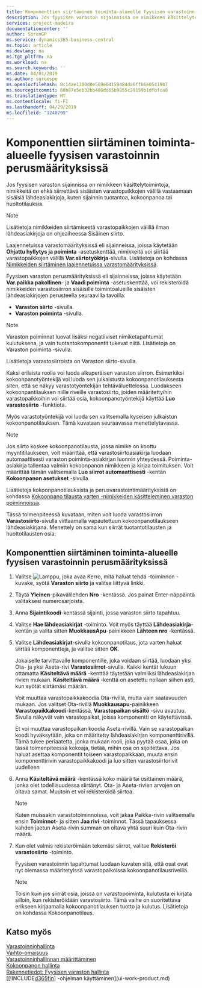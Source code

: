 ```yaml
---
title: Komponenttien siirtäminen toiminta-alueelle fyysisen varastoinnin perusmäärityksissä | Microsoft Docs
description: Jos fyysisen varaston sijainnissa on nimikkeen käsittelytoimintoja, nimikkeitä on ehkä siirrettävä sisäisten varastopaikkojen välillä vastaamaan sisäisiä lähdeasiakirjoja, kuten sijainnin tuotantoa, kokoonpanoa tai huoltotilauksia.
services: project-madeira
documentationcenter: ''
author: SorenGP
ms.service: dynamics365-business-central
ms.topic: article
ms.devlang: na
ms.tgt_pltfrm: na
ms.workload: na
ms.search.keywords: ''
ms.date: 04/01/2019
ms.author: sgroespe
ms.openlocfilehash: 0c14ae1300d0e569e04159484da6ffb6e0541947
ms.sourcegitcommit: 60b87e5eb32bb408dd65b9855c29159b1dfbfca8
ms.translationtype: HT
ms.contentlocale: fi-FI
ms.lasthandoff: 04/29/2019
ms.locfileid: "1248799"
---
```

# <a name="move-components-to-an-operation-area-in-basic-warehouse-configurations"></a>Komponenttien siirtäminen toiminta-alueelle fyysisen varastoinnin perusmäärityksissä
Jos fyysisen varaston sijainnissa on nimikkeen käsittelytoimintoja, nimikkeitä on ehkä siirrettävä sisäisten varastopaikkojen välillä vastaamaan sisäisiä lähdeasiakirjoja, kuten sijainnin tuotantoa, kokoonpanoa tai huoltotilauksia.  

> [!NOTE]  
>  Lisätietoja nimikkeiden siirtämisestä varastopaikkojen välillä ilman lähdeasiakirjoja on ohjeaiheessa Sisäinen siirto.  

Laajennetuissa varastomäärityksissä eli sijainneissa, joissa käytetään **Ohjattu hyllytys ja poiminta** -asetuskenttää, nimikkeitä voi siirtää varastopaikkojen välillä **Var.siirtotyökirja**-sivulla. Lisätietoja on kohdassa [Nimikkeiden siirtäminen laajennetuissa varastomäärityksissä](warehouse-how-to-move-items-in-advanced-warehousing.md).  

Fyysisen varaston perusmäärityksissä eli sijainneissa, joissa käytetään **Var.paikka pakollinen**- ja **Vaadi poiminta** -asetuskenttää, voi rekisteröidä nimikkeiden varastosiirron sisäisille toimintoalueille sisäisten lähdeasiakirjojen perusteella seuraavilla tavoilla:  

-   **Varaston siirto** -sivulla.  
-   **Varaston poiminta** -sivulla.  

> [!NOTE]  
>  Varaston poiminnat luovat lisäksi negatiiviset nimiketapahtumat kulutuksena, ja vain tuotantokomponentit tukevat niitä. Lisätietoja on Varaston poiminta -sivulla.  

Lisätietoja varastosiirroista on Varaston siirto-sivulla.  

Kaksi erilaista roolia voi luoda alkuperäisen varaston siirron. Esimerkiksi kokoonpanotyöntekijä voi luoda sen julkaistusta kokoonpanotilauksesta siten, että se näkyy varastotyöntekijän tehtäväluettelossa. Luodakseen kokoonpantilauksen niille riveille varastosiirto, joiden määritettyihin varastopaikkoihin voi siirtää osia, kokoonpanotyöntekijä käyttää **Luo varastosiirto** -funktiota.  

Myös varastotyöntekijä voi luoda sen valitsemalla kyseisen julkaistun kokoonpanotilauksen. Tämä kuvataan seuraavassa menettelytavassa.  

> [!NOTE]  
>  Jos siirto koskee kokoonpanotilausta, jossa nimike on koottu myyntitilaukseen, voit määrittää, että varastosiirtoasiakirja luodaan automaattisesti varaston poiminta-asiakirjan luonnin yhteydessä. Poiminta-asiakirja tallentaa valmiin kokoonpanon nimikkeen ja kirjaa toimituksen. Voit määrittää tämän valitsemalla **Luo siirrot automaattisesti** -kentän **Kokoonpanon asetukset** -sivulla  
>   
>  Lisätietoja kokoonpanotilauksista ja perusvarastointimäärityksistä on kohdassa [Kokoonpano tilausta varten -nimikkeiden käsitteleminen varaston poiminnoissa](warehouse-how-to-pick-for-production.md#handling-assemble-to-order-items-with-inventory-picks).  

Tässä toimenpiteessä kuvataan, miten voit luoda varastosiirron **Varastosiirto**-sivulla viittaamalla vapautettuun kokoonpanotilaukseen lähdeasiakirjana. Menettely on sama kun siirrät tuotantotilausten ja huoltotilausten osia.  

## <a name="to-move-components-to-an-operation-area-in-basic-warehouse-configurations"></a>Komponenttien siirtäminen toiminta-alueelle fyysisen varastoinnin perusmäärityksissä  
1.  Valitse ![Lamppu, joka avaa Kerro, mitä haluat tehdä -toiminnon](media/ui-search/search_small.png "Kerro, mitä haluat tehdä") -kuvake, syötä **Varaston siirto** ja valitse liittyvä linkki.  
2.  Täytä **Yleinen**-pikavälilehden **Nro** -kentässä. Jos painat Enter-näppäintä valitaksesi numerosarjoista.  
3.  Anna **Sijaintikoodi**-kentässä sijainti, jossa varaston siirto tapahtuu.  
4.  Valitse **Hae lähdeasiakirjat** -toiminto. Voit myös täyttää **Lähdeasiakirja**-kentän ja valita sitten **MuokkausApu**-painikkeen **Lähteen nro** -kentässä.  
5.  Valitse **Lähdeasiakirjat**-sivulla kokoonpanotilaus, jota varten haluat siirtää komponentteja, ja valitse sitten **OK**.  

    Jokaiselle tarvittavalle komponentille, joka voidaan siirtää, luodaan yksi Ota- ja yksi Aseta-rivi **Varastosiirrot**-sivulla. Kaikki kentät lukuun ottamatta **Käsiteltävä määrä** -kenttää täytetään valmiiksi lähdeasiakirjan rivien mukaan. **Käsiteltävä määrä** -kenttä on asetettu nollaan siihen asti, kun syötät siirtämäsi määrän.  

    Voit muuttaa varastopaikkakoodia Ota-rivillä, mutta vain saatavuuden mukaan. Jos valitset Ota-rivillä **Muokkausapu**-painikkeen **Varastopaikkakoodi**-kentässä, **Varastopaikan sisältö** -sivu avautuu. Sivulla näkyvät vain varastopaikat, joissa komponentti on käytettävissä.  

    Et voi muuttaa varastopaikan koodia Aseta-rivillä. Vain se varastopaikan koodi hyväksytään, joka on määritetty lähdeasiakirjan komponenttirivillä. Tämä tukee periaatetta, jonka mukaan rooli, joka pyytää osaa, joka on tässä toimenpiteessä kokoaja, tietää, mihin osa on sijoitettava. Jos haluat asettaa komponentit toiseen varastopaikkaan, muuta ensin komponenttirivin varastopaikkakoodi ja luo sitten varastosiirtorivit uudelleen  
6.  Anna **Käsiteltävä määrä** -kentässä koko määrä tai osittainen määrä, jonka olet todellisuudessa siirtänyt. Ota- ja Aseta-rivien arvojen on oltava samat. Muutoin et voi rekisteröidä siirtoa.  

    > [!NOTE]  
    >  Kuten muissakin varastotoiminnoissa, voit jakaa Paikka-rivin valitsemalla ensin **Toiminnot**- ja sitten **Jaa rivi** -toiminnot. Tässä tapauksessa kahden jaetun Aseta-rivin summan on oltava yhtä suuri kuin Ota-rivin määrä.  

7.  Kun olet valmis rekisteröimään tekemäsi siirrot, valitse **Rekisteröi varastosiirto** -toiminto.  

    Fyysisen varastoinnin tapahtumat luodaan kuvaten sitä, että osat ovat nyt olemassa määritetyissä varastopaikoissa kokoonpanotilausriveillä.  

    > [!NOTE]  
    >  Toisin kuin jos siirrät osia, joissa on varastopoiminta, kulutusta ei kirjata silloin, kun rekisteröidään varastosiirto. Tämä vaihe on suoritettava erikseen kirjaamalla kokoonpanotilauksen tuotto ja kulutus. Lisätietoja on kohdassa Kokoonpanotilaus.  

## <a name="see-also"></a>Katso myös  
[Varastoinninhallinta](warehouse-manage-warehouse.md)  
[Vaihto-omaisuus](inventory-manage-inventory.md)  
[Varastoinninhallinnan määrittäminen](warehouse-setup-warehouse.md)     
[Kokoonpanon hallinta](assembly-assemble-items.md)    
[Rakennetiedot: Fyysisen varaston hallinta](design-details-warehouse-management.md)  
[[!INCLUDE[d365fin](includes/d365fin_md.md)] -ohjelman käyttäminen](ui-work-product.md)
